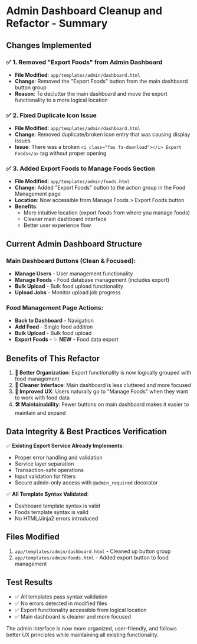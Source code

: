 # Admin Dashboard Cleanup and Refactor - Summary

## Changes Implemented

### ✅ **1. Removed "Export Foods" from Admin Dashboard**
- **File Modified**: `app/templates/admin/dashboard.html`
- **Change**: Removed the "Export Foods" button from the main dashboard button group
- **Reason**: To declutter the main dashboard and move the export functionality to a more logical location

### ✅ **2. Fixed Duplicate Icon Issue**
- **File Modified**: `app/templates/admin/dashboard.html`
- **Change**: Removed duplicate/broken icon entry that was causing display issues
- **Issue**: There was a broken `<i class="fas fa-download"></i> Export Foods</a>` tag without proper opening

### ✅ **3. Added Export Foods to Manage Foods Section**
- **File Modified**: `app/templates/admin/foods.html`
- **Change**: Added "Export Foods" button to the action group in the Food Management page
- **Location**: Now accessible from Manage Foods > Export Foods button
- **Benefits**: 
  - More intuitive location (export foods from where you manage foods)
  - Cleaner main dashboard interface
  - Better user experience flow

## Current Admin Dashboard Structure

### Main Dashboard Buttons (Clean & Focused):
- **Manage Users** - User management functionality
- **Manage Foods** - Food database management (includes export)
- **Bulk Upload** - Bulk food upload functionality
- **Upload Jobs** - Monitor upload job progress

### Food Management Page Actions:
- **Back to Dashboard** - Navigation
- **Add Food** - Single food addition
- **Bulk Upload** - Bulk food upload
- **Export Foods** - ✨ **NEW** - Food data export

## Benefits of This Refactor

1. **🎯 Better Organization**: Export functionality is now logically grouped with food management
2. **🧹 Cleaner Interface**: Main dashboard is less cluttered and more focused
3. **🔄 Improved UX**: Users naturally go to "Manage Foods" when they want to work with food data
4. **🛠️ Maintainability**: Fewer buttons on main dashboard makes it easier to maintain and expand

## Data Integrity & Best Practices Verification

✅ **Existing Export Service Already Implements**:
- Proper error handling and validation
- Service layer separation
- Transaction-safe operations
- Input validation for filters
- Secure admin-only access with `@admin_required` decorator

✅ **All Template Syntax Validated**:
- Dashboard template syntax is valid
- Foods template syntax is valid
- No HTML/Jinja2 errors introduced

## Files Modified

1. `app/templates/admin/dashboard.html` - Cleaned up button group
2. `app/templates/admin/foods.html` - Added export button to food management

## Test Results

- ✅ All templates pass syntax validation
- ✅ No errors detected in modified files
- ✅ Export functionality accessible from logical location
- ✅ Main dashboard is cleaner and more focused

The admin interface is now more organized, user-friendly, and follows better UX principles while maintaining all existing functionality.
